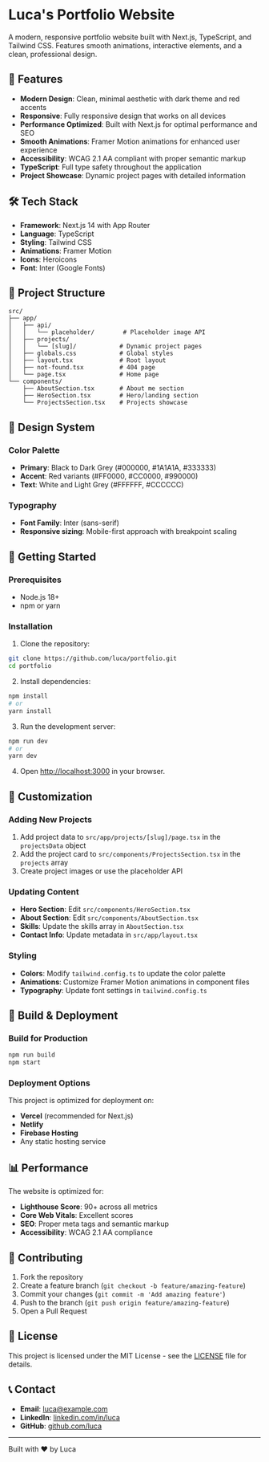 # Luca's Portfolio Website

A modern, responsive portfolio website built with Next.js, TypeScript, and Tailwind CSS. Features smooth animations, interactive elements, and a clean, professional design.

## 🚀 Features

- **Modern Design**: Clean, minimal aesthetic with dark theme and red accents
- **Responsive**: Fully responsive design that works on all devices
- **Performance Optimized**: Built with Next.js for optimal performance and SEO
- **Smooth Animations**: Framer Motion animations for enhanced user experience
- **Accessibility**: WCAG 2.1 AA compliant with proper semantic markup
- **TypeScript**: Full type safety throughout the application
- **Project Showcase**: Dynamic project pages with detailed information

## 🛠️ Tech Stack

- **Framework**: Next.js 14 with App Router
- **Language**: TypeScript
- **Styling**: Tailwind CSS
- **Animations**: Framer Motion
- **Icons**: Heroicons
- **Font**: Inter (Google Fonts)

## 📁 Project Structure

```
src/
├── app/
│   ├── api/
│   │   └── placeholder/        # Placeholder image API
│   ├── projects/
│   │   └── [slug]/            # Dynamic project pages
│   ├── globals.css            # Global styles
│   ├── layout.tsx             # Root layout
│   ├── not-found.tsx          # 404 page
│   └── page.tsx               # Home page
└── components/
    ├── AboutSection.tsx       # About me section
    ├── HeroSection.tsx        # Hero/landing section
    └── ProjectsSection.tsx    # Projects showcase
```

## 🎨 Design System

### Color Palette
- **Primary**: Black to Dark Grey (#000000, #1A1A1A, #333333)
- **Accent**: Red variants (#FF0000, #CC0000, #990000)
- **Text**: White and Light Grey (#FFFFFF, #CCCCCC)

### Typography
- **Font Family**: Inter (sans-serif)
- **Responsive sizing**: Mobile-first approach with breakpoint scaling

## 🚀 Getting Started

### Prerequisites
- Node.js 18+ 
- npm or yarn

### Installation

1. Clone the repository:
```bash
git clone https://github.com/luca/portfolio.git
cd portfolio
```

2. Install dependencies:
```bash
npm install
# or
yarn install
```

3. Run the development server:
```bash
npm run dev
# or
yarn dev
```

4. Open [http://localhost:3000](http://localhost:3000) in your browser.

## 📝 Customization

### Adding New Projects

1. Add project data to `src/app/projects/[slug]/page.tsx` in the `projectsData` object
2. Add the project card to `src/components/ProjectsSection.tsx` in the `projects` array
3. Create project images or use the placeholder API

### Updating Content

- **Hero Section**: Edit `src/components/HeroSection.tsx`
- **About Section**: Edit `src/components/AboutSection.tsx`
- **Skills**: Update the skills array in `AboutSection.tsx`
- **Contact Info**: Update metadata in `src/app/layout.tsx`

### Styling

- **Colors**: Modify `tailwind.config.ts` to update the color palette
- **Animations**: Customize Framer Motion animations in component files
- **Typography**: Update font settings in `tailwind.config.ts`

## 🔧 Build & Deployment

### Build for Production
```bash
npm run build
npm start
```

### Deployment Options

This project is optimized for deployment on:
- **Vercel** (recommended for Next.js)
- **Netlify**
- **Firebase Hosting**
- Any static hosting service

## 📊 Performance

The website is optimized for:
- **Lighthouse Score**: 90+ across all metrics
- **Core Web Vitals**: Excellent scores
- **SEO**: Proper meta tags and semantic markup
- **Accessibility**: WCAG 2.1 AA compliance

## 🤝 Contributing

1. Fork the repository
2. Create a feature branch (`git checkout -b feature/amazing-feature`)
3. Commit your changes (`git commit -m 'Add amazing feature'`)
4. Push to the branch (`git push origin feature/amazing-feature`)
5. Open a Pull Request

## 📄 License

This project is licensed under the MIT License - see the [LICENSE](LICENSE) file for details.

## 📞 Contact

- **Email**: luca@example.com
- **LinkedIn**: [linkedin.com/in/luca](https://linkedin.com/in/luca)
- **GitHub**: [github.com/luca](https://github.com/luca)

---

Built with ❤️ by Luca